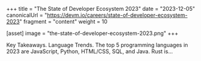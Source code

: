 +++
title = "The State of Developer Ecosystem 2023"
date = "2023-12-05"
canonicalUrl = "https://devm.io/careers/state-of-developer-ecosystem-2023"
fragment = "content"
weight = 10

[asset]
    image = "the-state-of-developer-ecosystem-2023.png"
+++

Key Takeaways. Language Trends. The top 5 programming languages in 2023 are 
JavaScript, Python, HTML/CSS, SQL, and Java. Rust is...
